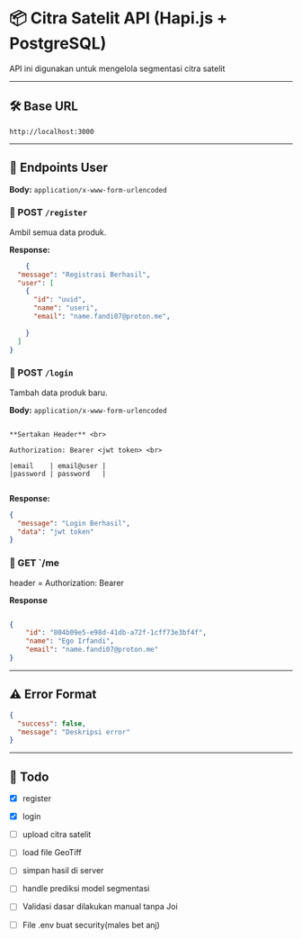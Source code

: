 # 📦 Citra Satelit API (Hapi.js + PostgreSQL)

API ini digunakan untuk mengelola segmentasi citra satelit

---

## 🛠 Base URL
```
http://localhost:3000
```

---

## 📁 Endpoints User

**Body:** `application/x-www-form-urlencoded`

### 🔹 POST `/register`
Ambil semua data produk.

**Response:**
```json
	{
  "message": "Registrasi Berhasil",
  "user": [
    {
      "id": "uuid",
      "name": "useri",
      "email": "name.fandi07@proton.me",
      
    }
  ]
}
```

### 🔹 POST `/login`
Tambah data produk baru.

**Body:** `application/x-www-form-urlencoded`
```

**Sertakan Header** <br>

Authorization: Bearer <jwt token> <br>

|email    | email@user |
|password | password   |


```

**Response:**
```json
{
  "message": "Login Berhasil",
  "data": "jwt token"
}
```

### 🔹 GET `/me

header = Authorization: Bearer <jwt> <br>

**Response**
```json

{
    "id": "804b09e5-e98d-41db-a72f-1cff73e3bf4f",
    "name": "Ego Irfandi",
    "email": "name.fandi07@proton.me"
}

```
---

## ⚠️ Error Format
```json
{
  "success": false,
  "message": "Deskripsi error"
}
```

---

## 📌 Todo
- [x] register
- [x] login
- [ ] upload citra satelit
- [ ] load file GeoTiff
- [ ] simpan hasil di server
- [ ] handle prediksi model segmentasi
- [ ] Validasi dasar dilakukan manual tanpa Joi
- [ ] File .env buat security(males bet anj)


